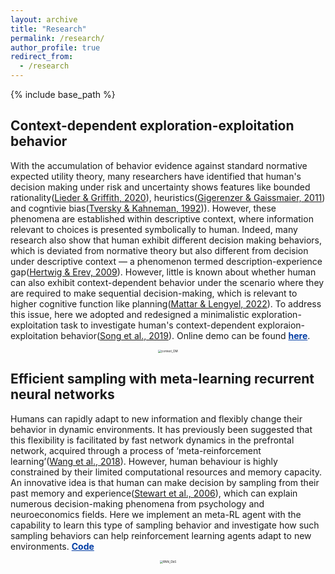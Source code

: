```yaml
---
layout: archive
title: "Research"
permalink: /research/
author_profile: true
redirect_from:
  - /research
---
```


<head>
<style>
a.rec:link {
  color: #003CA4;
  background-color: transparent;
  text-decoration: underline;
  font-weight:bold;
}
a.rec:visited {
  color: #003CA4;
  background-color: transparent;
  text-decoration: underline;
  font-weight:bold;
}
</style>
</head>

{% include base_path %}

## Context-dependent exploration-exploitation behavior

With the accumulation of behavior evidence against standard normative expected utility theory, many researchers have identified that human's decision making under risk and uncertainty shows features like bounded rationality([Lieder & Griffith, 2020](https://www.cambridge.org/core/journals/behavioral-and-brain-sciences/article/abs/resourcerational-analysis-understanding-human-cognition-as-the-optimal-use-of-limited-computational-resources/586866D9AD1D1EA7A1EECE217D392F4A)), heuristics([Gigerenzer & Gaissmaier, 2011](https://www.annualreviews.org/content/journals/10.1146/annurev-psych-120709-145346)) and cogntivie bias([Tversky & Kahneman, 1992](https://link.springer.com/article/10.1007/BF00122574))). However, these phenomena are established within descriptive context, where information relevant to choices is presented symbolically to human. Indeed, many research also show that human exhibit different decision making behaviors, which is deviated from normative theory but also different from decision under descriptive context — a phenomenon termed description-experience gap([Hertwig & Erev, 2009](https://www.cell.com/ajhg/abstract/S1364-6613(09)00212-5)). However, little is known about whether human can also exhibit context-dependent behavior under the scenario where they are required to make sequential decision-making, which is relevant to higher cognitive function like planning([Mattar & Lengyel, 2022](https://www.cell.com/neuron/fulltext/S0896-6273(21)01035-7)). To address this issue, here we adopted and redesigned a minimalistic exploration-exploitation task to investigate human's context-dependent exploraion-exploitation behavior([Song et al., 2019](https://www.nature.com/articles/s41562-018-0526-x)). Online demo can be found <a class="rec" href="https://jialinli0822.github.io/files/Demo/demo.html">here</a>.

<div style="text-align: center;">
  <img src="https://jialinli0822.github.io/files/research/context_DM.png" alt="context_DM" style="zoom: 33%;" />
</div>

## Efficient sampling with meta-learning recurrent neural networks

Humans can rapidly adapt to new information and flexibly change their behavior in dynamic environments. It has previously been suggested that this flexibility is facilitated by fast network dynamics in the prefrontal network, acquired through a process of ‘meta-reinforcement learning’([Wang et al., 2018](https://www.nature.com/articles/s41593-018-0147-8)). However, human behaviour is highly constrained by their limited computational resources and memory capacity. An innovative idea is that human can make decision by sampling from their past memory and experience([Stewart et al., 2006](https://www.sciencedirect.com/science/article/pii/S0010028505001015?casa_token=zZudmb-aAa8AAAAA:k0NCaJuF3w8iLhhE8Ou8PoF9Q0MxXVr37A1qpe_kF6xXjRPbGURJu2n_0-GgporWNY3hBIDs)), which can explain numerous decision-making phenomena from psychology and neuroeconomics fields. Here we implement an meta-RL agent with the capability to learn this type of sampling behavior and investigate how such sampling behaviors can help reinforcement learning agents adapt to new environments. <a class="rec" href="https://github.com/JiaLinLi0822/Decision-by-sampling-Meta-RL">Code</a><br>

<div style="text-align: center;">
  <img src="https://jialinli0822.github.io/files/research/RNN_DbS.png" alt="RNN_DbS" style="zoom: 33%;" />
</div>

